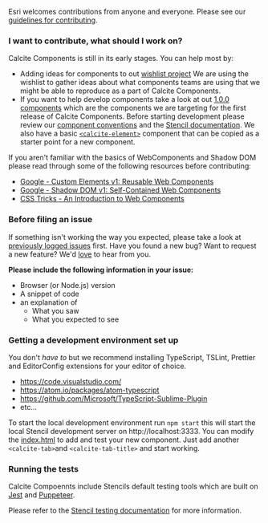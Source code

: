 Esri welcomes contributions from anyone and everyone. Please see our [guidelines for contributing](https://github.com/esri/contributing).

### I want to contribute, what should I work on?

Calcite Components is still in its early stages. You can help most by:

* Adding ideas for components to out [wishlist project](https://github.com/ArcGIS/calcite-components/projects/2) We are using the wishlist to gather ideas about what components teams are using that we might be able to reproduce as a part of Calcite Components.
* If you want to help develop components take a look at out [1.0.0 components](https://github.com/ArcGIS/calcite-components/projects/1) which are the components we are targeting for the first release of Calcite Components. Before starting development please review our [component conventions](./conventions/README.md) and the [Stencil documentation](https://stenciljs.com/docs/host-element). We also have a basic [`<calcite-element>`](./components/calcite-example) component that can be copied as a starter point for a new component.

If you aren't familiar with the basics of WebComponents and Shadow DOM please read through some of the following resources before contributing:

* [Google - Custom Elements v1: Reusable Web Components ](https://developers.google.com/web/fundamentals/web-components/customelements)
* [Google - Shadow DOM v1: Self-Contained Web Components ](https://developers.google.com/web/fundamentals/web-components/shadowdom)
* [CSS Tricks - An Introduction to Web Components ](https://css-tricks.com/an-introduction-to-web-components/)

### Before filing an issue

If something isn't working the way you expected, please take a look at [previously logged issues](https://github.com/ArcGIS/calcite-components/issues) first.  Have you found a new bug?  Want to request a new feature?  We'd [love](https://github.com/ArcGIS/calcite-components/issues/new) to hear from you.

**Please include the following information in your issue:**
* Browser (or Node.js) version
* A snippet of code
* an explanation of
  * What you saw
  * What you expected to see

### Getting a development environment set up

You don't _have to_ but we recommend installing TypeScript, TSLint, Prettier and EditorConfig extensions for your editor of choice.

* https://code.visualstudio.com/
* https://atom.io/packages/atom-typescript
* https://github.com/Microsoft/TypeScript-Sublime-Plugin
* etc...

To start the local development environment run `npm start` this will start the local Stencil development server on http://localhost:3333. You can modify the [index.html](./src/index.html) to add and test your new component. Just add another `<calcite-tab>`and `<calcite-tab-title>` and start working.

### Running the tests

Calcite Compoennts include Stencils default testing tools which are built on [Jest](https://jestjs.io/) and [Puppeteer](https://github.com/GoogleChrome/puppeteer).

Please refer to the [Stencil testing documentation](https://stenciljs.com/docs/testing-overview) for more information.
